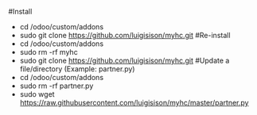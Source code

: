 #Install
* cd /odoo/custom/addons
* sudo git clone https://github.com/luigisison/myhc.git
#Re-install
* cd /odoo/custom/addons
* sudo rm -rf myhc
* sudo git clone https://github.com/luigisison/myhc.git
#Update a file/directory (Example: partner.py)
* cd /odoo/custom/addons
* sudo rm -rf partner.py
* sudo wget https://raw.githubusercontent.com/luigisison/myhc/master/partner.py

